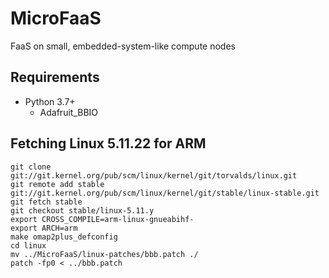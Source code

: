 # MicroFaaS
FaaS on small, embedded-system-like compute nodes

## Requirements

* Python 3.7+
  * Adafruit_BBIO

## Fetching Linux 5.11.22 for ARM
```
git clone git://git.kernel.org/pub/scm/linux/kernel/git/torvalds/linux.git
git remote add stable git://git.kernel.org/pub/scm/linux/kernel/git/stable/linux-stable.git
git fetch stable
git checkout stable/linux-5.11.y
export CROSS_COMPILE=arm-linux-gnueabihf-
export ARCH=arm
make omap2plus_defconfig
cd linux
mv ../MicroFaaS/linux-patches/bbb.patch ./
patch -fp0 < ../bbb.patch
```
